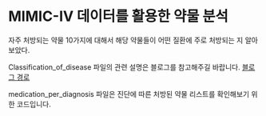 # MIMIC-IV 데이터를 활용한 약물 분석
자주 처방되는 약물 10가지에 대해서 해당 약물들이 어떤 질환에 주로 처방되는 지 알아보았다.

Classification_of_disease 파일의 관련 설명은 블로그를 참고해주길 바랍니다.
[블로그 경로](https://velog.io/@one_two_three/series/Data-Analysis-Project-MIMIC-IV-Data)

medication_per_diagnosis 파일은 진단에 따른 처방된 약물 리스트를 확인해보기 위한 코드입니다.
